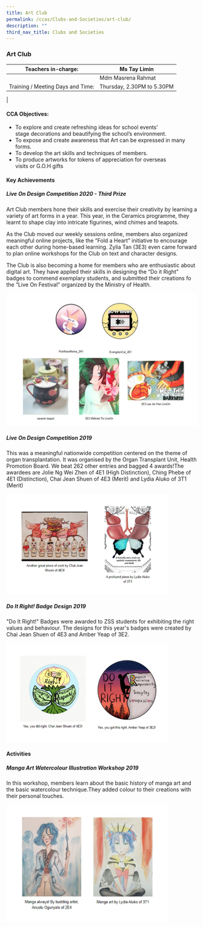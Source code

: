 ```yaml
---
title: Art Club
permalink: /ccas/Clubs-and-Societies/art-club/
description: ""
third_nav_title: Clubs and Societies
---
```

### Art Club

| Teachers in-charge: | Ms Tay Limin |
|---|---|
|  | Mdm Masrena Rahmat |
| Training / Meeting Days and Time: | Thursday, 2.30PM to 5.30PM |
|

#### CCA Objectives:

*   To explore and create refreshing ideas for school events’  
    stage decorations and beautifying the school’s environment.
*   To expose and create awareness that Art can be expressed in many  
    forms.
*   To develop the art skills and techniques of members.
*   To produce artworks for tokens of appreciation for overseas  
    visits or G.O.H gifts
		
#### Key Achievements

##### Live On Design Competition 2020 - Third Prize

Art Club members hone their skills and exercise their creativity by learning a variety of art forms in a year. This year, in the Ceramics programme, they learnt to shape clay into intricate figurines, wind chimes and teapots.

As the Club moved our weekly sessions online, members also organized meaningful online projects, like the “Fold a Heart” initiative to encourage each other during home-based learning. Zylia Tan (3E3) even came forward to plan online workshops for the Club on text and character designs.

The Club is also becoming a home for members who are enthusiastic about digital art. They have applied their skills in designing the “Do it Right” badges to commend exemplary students, and submitted their creations fo the “Live On Festival” organized by the Ministry of Health.

![](/images/art%20club%20combine.jpg)

##### Live On Design Competition 2019

This was a meaningful nationwide competition centered on the theme of organ transplantation. It was organised by the Organ Transplant Unit, Health Promotion Board. We beat 262 other entries and bagged 4 awards!The awardees are Jolie Ng Wei Zhen of 4E1 (High Distinction), Ching Phebe of 4E1 (Distinction), Chai Jean Shuen of 4E3 (Merit) and Lydia Aluko of 3T1 (Merit)

<img src="/images/art%20club%20combine%202.jpg" 
     style="width:85%">
		 
##### Do It Right! Badge Design 2019

"Do It Right!" Badges were awarded to ZSS students for exhibiting the right values and behaviour. The designs for this year's badges were created by Chai Jean Shuen of 4E3 and Amber Yeap of 3E2.

<img src="/images/art%20club%20combine%203.jpg" 
     style="width:85%">
		 
#### Activities

##### Manga Art Watercolour Illustration Workshop 2019

In this workshop, members learn about the basic history of manga art and the basic watercolour technique.They added colour to their creations with their personal touches.

<img src="/images/art%20club%20combine%204.jpg" 
     style="width:85%">
